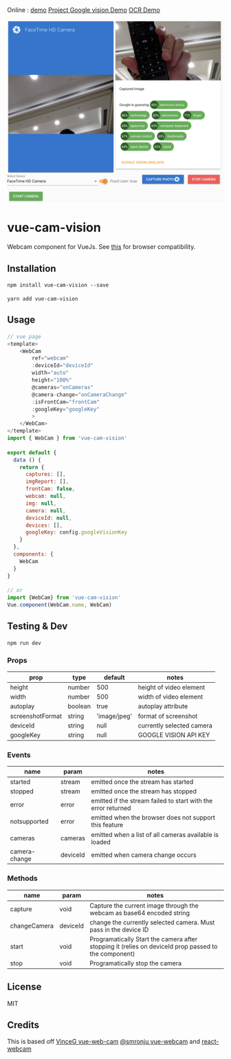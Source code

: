 Online : 
  [demo](https://kelvinho.js.org/vue/vue-cam-vision/) 
  [Project Google vision Demo](https://kelvinho.js.org/playground/#/vision)
  [OCR Demo](https://ocr.dogdogbnb.hk/)


<p align="center">
    <img src="assets/demo.png">
</p>

# vue-cam-vision

<!-- [![npm](https://img.shields.io/npm/v/vue-web-cam.svg)](https://www.npmjs.com/package/vue-web-cam)
[![npm](https://img.shields.io/npm/dm/vue-web-cam.svg)](https://www.npmjs.com/package/vue-web-cam)
![Contributions welcome](https://img.shields.io/badge/contributions-welcome-orange.svg)
[![License](https://img.shields.io/badge/license-MIT-blue.svg)](https://opensource.org/licenses/MIT) -->

Webcam component for VueJs. See [this](http://caniuse.com/#feat=stream)
for browser compatibility.


## Installation

```
npm install vue-cam-vision --save

yarn add vue-cam-vision
```

## Usage

```javascript
// vue page
<template>
    <WebCam
        ref="webcam"
        :deviceId="deviceId"
        width="auto"
        height="100%"
        @cameras="onCameras"
        @camera-change="onCameraChange"
        :isFrontCam="frontCam"
        :googleKey="googleKey"
        >
    </WebCam>
</template>
import { WebCam } from 'vue-cam-vision'

export default {
  data () {
    return {
      captures: [],
      imgReport: [],
      frontCam: false,
      webcam: null,
      img: null,
      camera: null,
      deviceId: null,
      devices: [],
      googleKey: config.googleVisionKey
    }
  },
  components: {
    WebCam
  }
}

// or
import {WebCam} from 'vue-cam-vision'
Vue.component(WebCam.name, WebCam)
```

## Testing & Dev

```
npm run dev
```

### Props

| prop             | type    | default      | notes                     |
| ---------------- | ------- | ------------ | ------------------------- |
| height           | number  | 500          | height of video element   |
| width            | number  | 500          | width of video element    |
| autoplay         | boolean | true         | autoplay attribute        |
| screenshotFormat | string  | 'image/jpeg' | format of screenshot      |
| deviceId         | string  | null         | currently selected camera |
| googleKey        | string  | null         | GOOGLE VISION API KEY     |

### Events

| name           | param    | notes                                                         |
| -------------- | -------- | ------------------------------------------------------------- |
| started        | stream   | emitted once the stream has started                           |
| stopped        | stream   | emitted once the stream has stopped                           |
| error          | error    | emitted if the stream failed to start with the error returned |
| notsupported   | error    | emitted when the browser does not support this feature        |
| cameras        | cameras  | emitted when a list of all cameras available is loaded        |
| camera-change  | deviceId | emitted when camera change occurs                             |

### Methods

| name           | param    | notes                                                                   |
| -------------- | -------- | ----------------------------------------------------------------------- |
| capture        | void     | Capture the current image through the webcam as base64 encoded string   |
| changeCamera   | deviceId | change the currently selected camera. Must pass in the device ID        |
| start          | void     | Programatically Start the camera after stopping it (relies on deviceId prop passed to the component)                     |
| stop           | void     | Programatically stop the camera      |

## License

MIT

## Credits

This is based off [VinceG vue-web-cam](https://github.com/VinceG/vue-web-cam)
[@smronju vue-webcam](https://github.com/smronju/vue-webcam) and [react-webcam](https://github.com/mozmorris/react-webcam)
